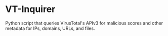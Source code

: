 # VT-Inquirer
Python script that queries VirusTotal's APIv3 for malicious scores and other metadata for IPs, domains, URLs, and files.
